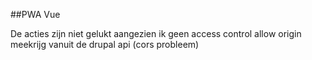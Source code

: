 ##PWA Vue

De acties zijn niet gelukt aangezien ik geen access control allow origin meekrijg vanuit de drupal api (cors probleem)